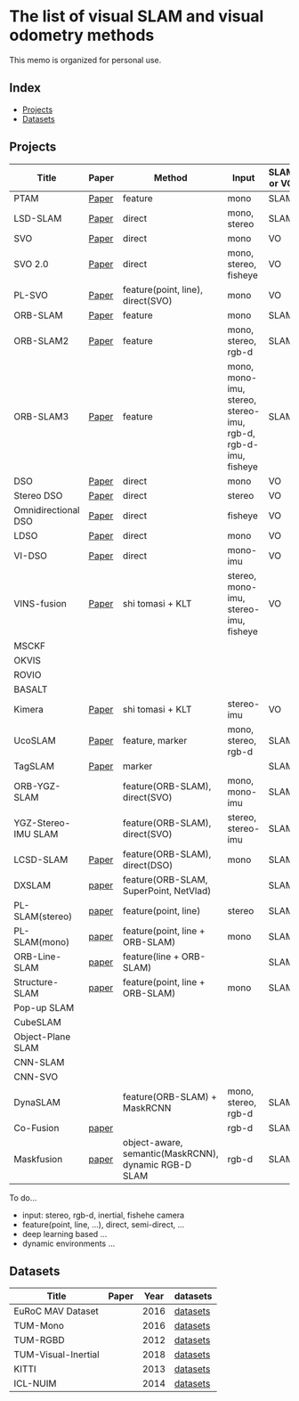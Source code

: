 # The list of visual SLAM and visual odometry methods

This memo is organized for personal use.

## Index
* [Projects](#projects)
* [Datasets](#datasets)

## Projects

| Title | Paper | Method | Input | SLAM or VO | Localization | Loop close | Year | Source Code |
|-|-|-|-|-|-|-|-|-|
| PTAM | [Paper](https://ieeexplore.ieee.org/document/4538852) | feature | mono | SLAM | yes | | 2007 | [github](https://github.com/Oxford-PTAM/PTAM-GPL) |
| LSD-SLAM | [Paper](https://link.springer.com/chapter/10.1007/978-3-319-10605-2_54) | direct | mono, stereo | SLAM | | yes | 2013 | [github](https://github.com/tum-vision/lsd_slam) |
| SVO | [Paper](https://ieeexplore.ieee.org/document/6906584) | direct | mono | VO | | | 2014 | [github](https://github.com/uzh-rpg/rpg_svo) |
| SVO 2.0 | [Paper](https://ieeexplore.ieee.org/document/7782863) | direct | mono, stereo, fisheye | VO | | | 2016 | [github](https://github.com/symao/svo2) |
| PL-SVO | [Paper](https://ieeexplore.ieee.org/document/7759620) | feature(point, line), direct(SVO) | mono | VO | | | 2016 | [github](https://github.com/rubengooj/pl-svo) |
| ORB-SLAM | [Paper](https://ieeexplore.ieee.org/document/7219438) | feature | mono | SLAM | yes | yes | 2015 | [github](https://github.com/raulmur/ORB_SLAM) |
| ORB-SLAM2 | [Paper](https://ieeexplore.ieee.org/document/7946260) | feature | mono, stereo, rgb-d | SLAM | yes | yes | 2017 | [github](https://github.com/raulmur/ORB_SLAM2) |
| ORB-SLAM3 | [Paper](https://arxiv.org/abs/2007.11898) | feature | mono, mono-imu, stereo, stereo-imu, rgb-d, rgb-d-imu, fisheye | SLAM | yes | yes | 2020 | [github](https://github.com/UZ-SLAMLab/ORB_SLAM3) |
| DSO | [Paper](https://ieeexplore.ieee.org/document/7898369) | direct | mono | VO | | | 2017 | [github](https://github.com/JakobEngel/dso) |
| Stereo DSO | [Paper](https://arxiv.org/abs/1708.07878) | direct | stereo | VO | | | 2017 | |
| Omnidirectional DSO | [Paper]() | direct | fisheye | VO | | | 2018 | [github]() |
| LDSO | [Paper](https://arxiv.org/abs/1808.01111) | direct | mono | VO | | yes | 2018 | [github](https://github.com/tum-vision/LDSO) |
| VI-DSO | [Paper](https://arxiv.org/abs/1804.05625) | direct | mono-imu | VO | | | 2018 | |
| VINS-fusion | [Paper](https://ieeexplore.ieee.org/document/8421746) | shi tomasi + KLT | stereo, mono-imu, stereo-imu, fisheye | VO | yes | yes | 2018 | [github](https://github.com/HKUST-Aerial-Robotics/VINS-Fusion) |
| MSCKF |
| OKVIS |
| ROVIO |
| BASALT |
| Kimera | [Paper](https://arxiv.org/abs/1910.02490) | shi tomasi + KLT | stereo-imu | VO | | yes | 2020 | [github](https://github.com/MIT-SPARK/Kimera) |
| UcoSLAM | [Paper](https://arxiv.org/abs/1902.03729) | feature, marker | mono, stereo, rgb-d | SLAM | yes | yes | 2019 | [website](http://ucoslam.com/) |
| TagSLAM | [Paper](https://arxiv.org/abs/1910.00679) | marker | | SLAM | yes | yes | 2019 | [github](https://github.com/berndpfrommer/tagslam) |
| ORB-YGZ-SLAM | | feature(ORB-SLAM), direct(SVO) | mono, mono-imu | SLAM | | yes | | [github](https://github.com/gaoxiang12/ORB-YGZ-SLAM) |
| YGZ-Stereo-IMU SLAM | | feature(ORB-SLAM), direct(SVO) | stereo, stereo-imu | SLAM | | yes | | [github](https://github.com/gaoxiang12/ygz-stereo-inertial) |
| LCSD-SLAM | [Paper](https://arxiv.org/abs/1807.10073) | feature(ORB-SLAM), direct(DSO) | mono | SLAM | | yes | 2018 | [github](https://github.com/sunghoon031/LCSD_SLAM) |
| DXSLAM | [paper](https://arxiv.org/abs/2008.05416) | feature(ORB-SLAM, SuperPoint, NetVlad) | | SLAM | | | 2020 | [github](https://github.com/ivipsourcecode/dxslam) |
| PL-SLAM(stereo) | [paper](https://ieeexplore.ieee.org/abstract/document/8680013) | feature(point, line) | stereo | SLAM | | yes | 2019 | [github](https://github.com/rubengooj/pl-slam) |
| PL-SLAM(mono) | [paper](https://ieeexplore.ieee.org/document/7989522) | feature(point, line + ORB-SLAM) | mono | SLAM | | | 2017 | [not official](https://github.com/HarborC/PL-SLAM) |
| ORB-Line-SLAM | [paper](https://arxiv.org/abs/1708.03275) | feature(line + ORB-SLAM) | | SLAM | | | 2018 | [github](https://github.com/shidahe/semidense-lines) |
| Structure-SLAM | [paper](https://arxiv.org/abs/2008.01963) | feature(point, line + ORB-SLAM) | mono | SLAM | | yes | 2020 | [github](https://github.com/yanyan-li/Structure-SLAM-PointLine) |
| Pop-up SLAM |
| CubeSLAM |
| Object-Plane SLAM |
| CNN-SLAM |
| CNN-SVO |
| DynaSLAM | | feature(ORB-SLAM) + MaskRCNN | mono, stereo, rgb-d | SLAM | yes | yes | 2018 | [github](https://github.com/BertaBescos/DynaSLAM) |
| Co-Fusion | [paper](https://arxiv.org/abs/1706.06629) | | rgb-d | SLAM | | | 2017 | [github](https://github.com/martinruenz/co-fusion) |
| Maskfusion | [paper](https://arxiv.org/abs/1804.09194) |  object-aware, semantic(MaskRCNN), dynamic RGB-D SLAM | rgb-d | SLAM | | | 2018 | [github](https://github.com/martinruenz/maskfusion) |

To do...
- input: stereo, rgb-d, inertial, fishehe camera
- feature(point, line, ...), direct, semi-direct, ...
- deep learning based ...
- dynamic environments ...

## Datasets
| Title | Paper | Year | datasets |
|-|-|-|-|
| EuRoC MAV Dataset | | 2016 | [datasets](https://projects.asl.ethz.ch/datasets/doku.php?id=kmavvisualinertialdatasets) |
| TUM-Mono | | 2016 | [datasets](https://vision.in.tum.de/data/datasets/mono-dataset) |
| TUM-RGBD | | 2012 | [datasets](https://vision.in.tum.de/data/datasets/rgbd-dataset) |
| TUM-Visual-Inertial | | 2018 | [datasets](https://vision.in.tum.de/data/datasets/visual-inertial-dataset) |
| KITTI | | 2013 | [datasets](http://www.cvlibs.net/datasets/kitti/index.php) |
| ICL-NUIM | | 2014 | [datasets](https://www.doc.ic.ac.uk/~ahanda/VaFRIC/iclnuim.html) |
